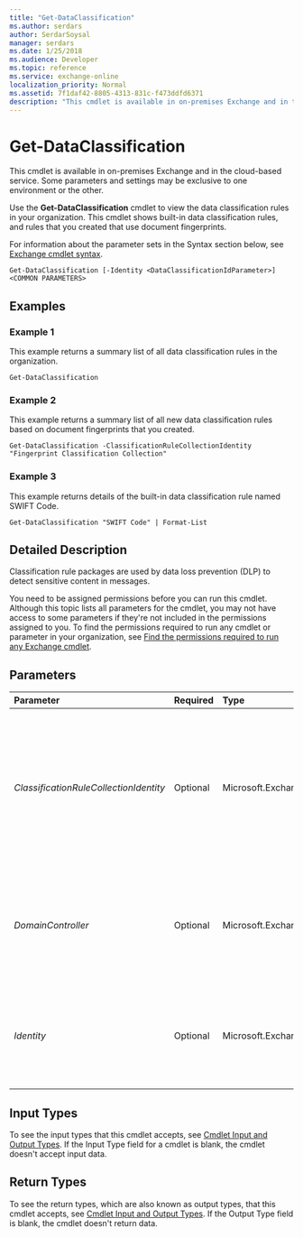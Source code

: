 ```yaml
---
title: "Get-DataClassification"
ms.author: serdars
author: SerdarSoysal
manager: serdars
ms.date: 1/25/2018
ms.audience: Developer
ms.topic: reference
ms.service: exchange-online
localization_priority: Normal
ms.assetid: 7f1daf42-8805-4313-831c-f473ddfd6371
description: "This cmdlet is available in on-premises Exchange and in the cloud-based service. Some parameters and settings may be exclusive to one environment or the other."
---
```


# Get-DataClassification

This cmdlet is available in on-premises Exchange and in the cloud-based service. Some parameters and settings may be exclusive to one environment or the other. 
  
Use the **Get-DataClassification** cmdlet to view the data classification rules in your organization. This cmdlet shows built-in data classification rules, and rules that you created that use document fingerprints.
  
For information about the parameter sets in the Syntax section below, see [Exchange cmdlet syntax](https://technet.microsoft.com/library/bb123552.aspx). 
  
```
Get-DataClassification [-Identity <DataClassificationIdParameter>] <COMMON PARAMETERS>

```

## Examples
<a name="Examples"> </a>

### Example 1

This example returns a summary list of all data classification rules in the organization.
  
```
Get-DataClassification
```

### Example 2

This example returns a summary list of all new data classification rules based on document fingerprints that you created.
  
```
Get-DataClassification -ClassificationRuleCollectionIdentity "Fingerprint Classification Collection"
```

### Example 3

This example returns details of the built-in data classification rule named SWIFT Code.
  
```
Get-DataClassification "SWIFT Code" | Format-List
```

## Detailed Description
<a name="DetailedDescription"> </a>

Classification rule packages are used by data loss prevention (DLP) to detect sensitive content in messages.
  
You need to be assigned permissions before you can run this cmdlet. Although this topic lists all parameters for the cmdlet, you may not have access to some parameters if they're not included in the permissions assigned to you. To find the permissions required to run any cmdlet or parameter in your organization, see [Find the permissions required to run any Exchange cmdlet](https://technet.microsoft.com/library/mt432940.aspx).
  
## Parameters
<a name="DetailedDescription"> </a>

|**Parameter**|**Required**|**Type**|**Description**|
|:-----|:-----|:-----|:-----|
| _ClassificationRuleCollectionIdentity_ <br/> |Optional  <br/> |Microsoft.Exchange.Management.ClassificationDefinitions.ClassificationRuleCollectionIdParameter  <br/> |The  _ClassificationRuleCollectionIdentity_ parameter filters the results by the name of the data classification rule collection. The data classification rule collection that contains the built-in data classification rules is named `Microsoft Rule Package`. The data classification that contains new data classification rules that you create that use document fingerprints is named  `Fingerprint Classification Collection`.  <br/> |
| _DomainController_ <br/> |Optional  <br/> |Microsoft.Exchange.Data.Fqdn  <br/> |This parameter is available only in on-premises Exchange.  <br/> The  _DomainController_ parameter specifies the domain controller that's used by this cmdlet to read data from or write data to Active Directory. You identify the domain controller by its fully qualified domain name (FQDN). For example, `dc01.contoso.com`.  <br/> |
| _Identity_ <br/> |Optional  <br/> |Microsoft.Exchange.Management.ClassificationDefinitions.DataClassificationIdParameter  <br/> | The _Identity_ parameter specifies the data classification rule that you want to view. You can use any value that uniquely identifies the data classification rule. For example: <br/>  Name <br/> **LocalizedName** <br/> **Identity** GUID value <br/> |
   
## Input Types
<a name="InputTypes"> </a>

To see the input types that this cmdlet accepts, see [Cmdlet Input and Output Types](http://go.microsoft.com/fwlink/p/?linkId=616387). If the Input Type field for a cmdlet is blank, the cmdlet doesn't accept input data. 
  
## Return Types
<a name="ReturnTypes"> </a>

To see the return types, which are also known as output types, that this cmdlet accepts, see [Cmdlet Input and Output Types](http://go.microsoft.com/fwlink/p/?linkId=616387). If the Output Type field is blank, the cmdlet doesn't return data. 
  


